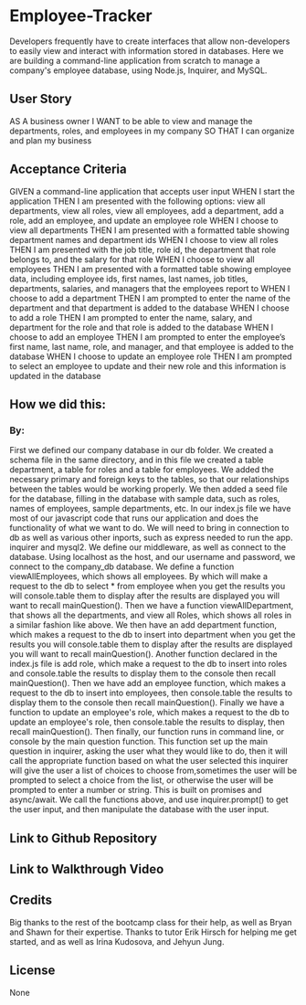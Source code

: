 # Employee-Tracker
Developers frequently have to create interfaces that allow non-developers to easily view and interact with information stored in databases.  Here we are building a command-line application from scratch to manage a company's employee database, using Node.js, Inquirer, and MySQL.


## User Story

AS A business owner
I WANT to be able to view and manage the departments, roles, and employees in my company
SO THAT I can organize and plan my business

## Acceptance Criteria

GIVEN a command-line application that accepts user input
WHEN I start the application
THEN I am presented with the following options: view all departments, view all roles, view all employees, add a department, add a role, add an employee, and update an employee role
WHEN I choose to view all departments
THEN I am presented with a formatted table showing department names and department ids
WHEN I choose to view all roles
THEN I am presented with the job title, role id, the department that role belongs to, and the salary for that role
WHEN I choose to view all employees
THEN I am presented with a formatted table showing employee data, including employee ids, first names, last names, job titles, departments, salaries, and managers that the employees report to
WHEN I choose to add a department
THEN I am prompted to enter the name of the department and that department is added to the database
WHEN I choose to add a role
THEN I am prompted to enter the name, salary, and department for the role and that role is added to the database
WHEN I choose to add an employee
THEN I am prompted to enter the employee’s first name, last name, role, and manager, and that employee is added to the database
WHEN I choose to update an employee role
THEN I am prompted to select an employee to update and their new role and this information is updated in the database

## How we did this:
### By:
First we defined our company database in our db folder. We created a schema file in the same directory,
and in this file we created a table department, a table for roles and a table for employees. We added the necessary primary and foreign keys to the tables, so that our relationships between the tables would be working properly.
We then added a seed file for the database, filling in the database with sample data, such as roles, names of employees, sample departments, etc.
In our index.js file we have most of our javascript code that runs our application and does the functionality of what we want to do.
We will need to bring in connection to db as well as various other inports, such as express needed to run the app. inquirer and mysql2.
We define our middleware, as well as connect to the database.
Using localhost as the host, and our username and password, we connect to the company_db database. We define a function viewAllEmployees, which shows all employees. By which will make a request to the db to select * from employee when you get the results you will console.table them to display after the results are displayed you will want to recall mainQuestion(). Then we have a function viewAllDepartment, that shows all the departments, and view all Roles, which shows all roles in a similar fashion like above.
We then have an add department function, which makes a request to the db to insert into department when you get the results you will console.table them to display after the results are displayed you will want to recall mainQuestion(). Another function declared in the index.js file is add role, which make a request to the db to insert into roles and console.table the results to display them to the console then recall mainQuestion(). Then we have add an employee function, which makes a request to the db to insert into employees, 
then console.table the results to display them to the console then recall mainQuestion(). Finally we have a function to update an employee's role, which makes a request to the db to update an employee's role, then console.table the results to display, then recall mainQuestion().
Then finally, our function runs in command line, or console by the main question function. 
This function  set up the main question in inquirer, asking the user what they would like to do,
then it will call the appropriate function based on what the user selected this inquirer will give the user a list of choices to choose from,sometimes the user will be prompted to select a choice from the list, or otherwise the user will be prompted to enter a number or string.
This is built on promises and async/await. We call the functions above, and use inquirer.prompt() to get the user input, and then manipulate the database with the user input.


## Link to Github Repository

## Link to Walkthrough Video

## Credits
Big thanks to the rest of the bootcamp class for their help, as well as Bryan and Shawn for their expertise. Thanks to tutor Erik Hirsch for helping me get started, and as well as Irina Kudosova, and Jehyun Jung.

## License 
None 